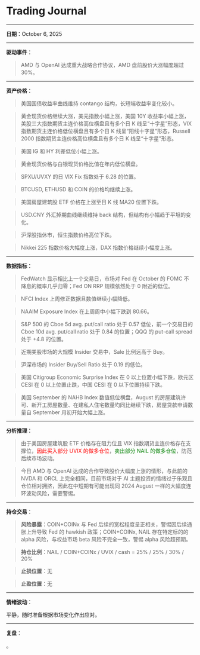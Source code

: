 # Trading Journal

---

**日期**：October 6, 2025

---

**驱动事件**：

> AMD 与 OpenAI 达成重大战略合作协议，AMD 盘前股价大涨幅度超过 30%。

---

**资产价格**：

> 美国国债收益率曲线维持 contango 结构，长短端收益率变化较小。

> 黄金现货价格继续大涨，美元指数小幅上涨，美国 10Y 收益率小幅上涨，美股三大指数期货主连价格高位横盘且有多个日 K 线呈“十字星”形态，VIX 指数期货主连价格低位横盘且有多个日 K 线呈“阳线十字星”形态，Russell 2000 指数期货主连价格高位横盘且有多个日 K 线呈“十字星”形态。

> 美国 IG 和 HY 利差低位小幅上涨。

> 黄金现货价格与白银现货价格比值在年内低位横盘。

> SPXU/UVXY 的日 VIX Fix 指数处于 6.28 的位置。

> BTCUSD, ETHUSD 和 COIN 的价格均继续上涨。

> 美国房屋建筑股 ETF 价格在上涨至日 K 线 MA20 位置下跌。

> USD.CNY 外汇掉期曲线继续维持 back 结构，但结构有小幅趋于平坦的变化。

> 沪深股指休市，恒生指数价格高位下跌。

> Nikkei 225 指数价格大幅度上涨，DAX 指数价格继续小幅度上涨。

---

**数据指标**：

> FedWatch 显示相比上一个交易日，市场对 Fed 在 October 的 FOMC 不降息的概率几乎归零；Fed ON RRP 规模依然处于 0 附近的低位。

> NFCI Index 上周修正数据且数值继续小幅降低。

> NAAIM Exposure Index 在上周周中小幅下跌到 80.66。

> S&P 500 的 Cboe 5d avg. put/call ratio 处于 0.57 低位，前一个交易日的 Cboe 10d avg. put/call ratio 处于 0.84 的位置；QQQ 的 put-call spread 处于 +4.8 的位置。

> 近期美股市场的大规模 Insider 交易中，Sale 比例远高于 Buy。

> 沪深市场的 Insider Buy/Sell Ratio 处于 0.19 的低位。

> 美国 Citigroup Economic Surprise Index 在 0 以上位置小幅下跌，欧元区 CESI 在 0 以上位置止跌，中国 CESI 在 0 以下位置持续下跌。

> 美国 September 的 NAHB Index 数值低位横盘，August 的房屋建筑许可、新开工房屋数量、在建私人住宅数量均同比继续下跌，房屋贷款申请数量自 September 月初开始大幅上涨。

---

**分析推理**：

> 由于美国房屋建筑股 ETF 价格存在阻力位且 VIX 指数期货主连价格存在支撑位，<span style="color: red;">因此买入部分 UVIX 的做多仓位</span>，<span style="color: green;">卖出部分 NAIL 的做多仓位</span>，防范后续市场波动。

> 今日 AMD 与 OpenAI 达成的合作导致股价大幅度上涨的情形，与此前的 NVDA 和 ORCL 上完全相同，目前市场对于 AI 主题投资的情绪过于乐观且仓位相对拥挤，因此在中短期有可能出现同 2024 August 一样的大幅度连环波动风险，需要警惕。

---

**持仓交易**：

> **风险暴露**：COIN+COINx 与 Fed 后续的宽松程度呈正相关，警惕因后续通胀上升导致 Fed 的 hawkish 政策；COIN+COINx, NAIL 存在特定标的的 alpha 风险，与权益市场 beta 风险不完全一致，警惕 alpha 风险超预期。

> **持仓比例**：NAIL / COIN+COINx / UVIX / cash = 25% / 25% / 30% / 20%

> **止损位置**：无

> **止盈位置**：无

---

**情绪波动**：

平静，随时准备根据市场变化作出应对。

---

**复盘**：

<mark></mark>。
